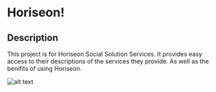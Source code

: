 # Horiseon!

## Description
This project is for Horiseon Social Solution Services. It provides easy access to their descriptions of the services they provide. As well as the benifits of
using Horiseon.

![alt text](<.images/Horiseon.PNG>)